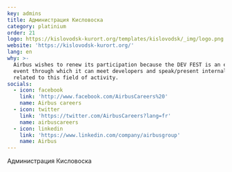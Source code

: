 ```yaml
---
key: admins
title: Администрация Кисловоска
category: platinium
order: 21
logo: https://kislovodsk-kurort.org/templates/kislovodsk/_img/logo.png
website: 'https://kislovodsk-kurort.org/'
lang: en
why: >-
  Airbus wishes to renew its participation because the DEV FEST is an essential
  event through which it can meet developers and speak/present internal projects
  related to this field of activity.
socials:
  - icon: facebook
    link: 'http://www.facebook.com/AirbusCareers%20'
    name: Airbus careers
  - icon: twitter
    link: 'https://twitter.com/AirbusCareers?lang=fr'
    name: airbuscareers
  - icon: linkedin
    link: 'https://www.linkedin.com/company/airbusgroup'
    name: Airbus
---
```

Администрация Кисловоска